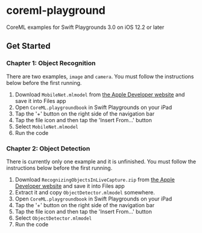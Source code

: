 # coreml-playground

CoreML examples for Swift Playgrounds 3.0 on iOS 12.2 or later

## Get Started

### Chapter 1: Object Recognition

There are two examples, `image` and `camera`. You must follow the instructions below before the first running.

1. Download `MobileNet.mlmodel` from [the Apple Developer website](https://developer.apple.com/machine-learning/) and save it into Files app
1. Open `CoreML.playgroundbook` in Swift Playgrounds on your iPad
1. Tap the '+' button on the right side of the navigation bar
1. Tap the file icon and then tap the 'Insert From...' button
1. Select `MobileNet.mlmodel`
1. Run the code

### Chapter 2: Object Detection

There is currently only one example and it is unfinished. You must follow the instructions below before the first running.

1. Download `RecognizingObjectsInLiveCapture.zip` from [the Apple Developer website](https://developer.apple.com/documentation/vision/recognizing_objects_in_live_capture) and save it into Files app
1. Extract it and copy `ObjectDetector.mlmodel` somewhere.
1. Open `CoreML.playgroundbook` in Swift Playgrounds on your iPad
1. Tap the '+' button on the right side of the navigation bar
1. Tap the file icon and then tap the 'Insert From...' button
1. Select `ObjectDetector.mlmodel`
1. Run the code
